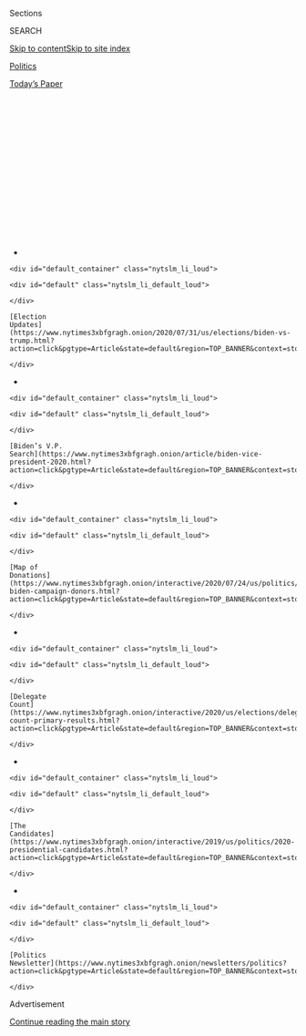 <div id="app">

<div>

<div>

<div>

<div class="NYTAppHideMasthead css-1q2w90k e1suatyy0">

<div class="section css-ui9rw0 e1suatyy2">

<div class="css-eph4ug er09x8g0">

<div class="css-6n7j50">

</div>

<span class="css-1dv1kvn">Sections</span>

<div class="css-10488qs">

<span class="css-1dv1kvn">SEARCH</span>

</div>

[Skip to content](#site-content)[Skip to site
index](#site-index)

</div>

<div id="masthead-section-label" class="css-1wr3we4 eaxe0e00">

[Politics](https://www.nytimes3xbfgragh.onion/section/politics)

</div>

<div class="css-10698na e1huz5gh0">

</div>

</div>

<div id="masthead-bar-one" class="section hasLinks css-15hmgas e1csuq9d3">

<div class="css-uqyvli e1csuq9d0">

</div>

<div class="css-1uqjmks e1csuq9d1">

</div>

<div class="css-9e9ivx">

[](https://myaccount.nytimes3xbfgragh.onion/auth/login?response_type=cookie&client_id=vi)

</div>

<div class="css-1bvtpon e1csuq9d2">

[Today’s
Paper](https://www.nytimes3xbfgragh.onion/section/todayspaper)

</div>

</div>

</div>

</div>

<div data-aria-hidden="false">

<div id="site-content" data-role="main">

<div>

<div class="css-1aor85t" style="opacity:0.000000001;z-index:-1;visibility:hidden">

<div class="css-1hqnpie">

<div class="css-epjblv">

<span class="css-17xtcya">[Politics](/section/politics)</span><span class="css-x15j1o">|</span><span class="css-fwqvlz">Mail
Delays Fuel Concern Trump Is Undercutting Postal System Ahead of
Voting</span>

</div>

<div class="css-k008qs">

<div class="css-1iwv8en">

<span class="css-18z7m18"></span>

<div>

</div>

</div>

<span class="css-1n6z4y">https://nyti.ms/318HPh8</span>

<div class="css-1705lsu">

<div class="css-4xjgmj">

<div class="css-4skfbu" data-role="toolbar" data-aria-label="Social Media Share buttons, Save button, and Comments Panel with current comment count" data-testid="share-tools">

  - 
  - 
  - 
  - 
    
    <div class="css-6n7j50">
    
    </div>

  - 
  - 

</div>

</div>

</div>

</div>

</div>

</div>

<div id="NYT_TOP_BANNER_REGION" class="css-13pd83m">

<div>

<div id="styln-elections-notifications-menu" class="section interactive-content interactive-size-medium css-1edisqu">

<div class="css-17ih8de interactive-body">

<div class="nytslm_innerContainer" data-aria-live="polite">

<div class="nytslm_title">

</div>

  - 
    
    <div id="default_container" class="nytslm_li_loud">
    
    <div id="default" class="nytslm_li_default_loud">
    
    </div>
    
    [Election
    Updates](https://www.nytimes3xbfgragh.onion/2020/07/31/us/elections/biden-vs-trump.html?action=click&pgtype=Article&state=default&region=TOP_BANNER&context=storylines_menu)
    
    </div>

  - 
    
    <div id="default_container" class="nytslm_li_loud">
    
    <div id="default" class="nytslm_li_default_loud">
    
    </div>
    
    [Biden’s V.P.
    Search](https://www.nytimes3xbfgragh.onion/article/biden-vice-president-2020.html?action=click&pgtype=Article&state=default&region=TOP_BANNER&context=storylines_menu)
    
    </div>

  - 
    
    <div id="default_container" class="nytslm_li_loud">
    
    <div id="default" class="nytslm_li_default_loud">
    
    </div>
    
    [Map of
    Donations](https://www.nytimes3xbfgragh.onion/interactive/2020/07/24/us/politics/trump-biden-campaign-donors.html?action=click&pgtype=Article&state=default&region=TOP_BANNER&context=storylines_menu)
    
    </div>

  - 
    
    <div id="default_container" class="nytslm_li_loud">
    
    <div id="default" class="nytslm_li_default_loud">
    
    </div>
    
    [Delegate
    Count](https://www.nytimes3xbfgragh.onion/interactive/2020/us/elections/delegate-count-primary-results.html?action=click&pgtype=Article&state=default&region=TOP_BANNER&context=storylines_menu)
    
    </div>

  - 
    
    <div id="default_container" class="nytslm_li_loud">
    
    <div id="default" class="nytslm_li_default_loud">
    
    </div>
    
    [The
    Candidates](https://www.nytimes3xbfgragh.onion/interactive/2019/us/politics/2020-presidential-candidates.html?action=click&pgtype=Article&state=default&region=TOP_BANNER&context=storylines_menu)
    
    </div>

  - 
    
    <div id="default_container" class="nytslm_li_loud">
    
    <div id="default" class="nytslm_li_default_loud">
    
    </div>
    
    [Politics
    Newsletter](https://www.nytimes3xbfgragh.onion/newsletters/politics?action=click&pgtype=Article&state=default&region=TOP_BANNER&context=storylines_menu)
    
    </div>

</div>

</div>

</div>

</div>

</div>

<div id="top-wrapper" class="css-1sy8kpn">

<div id="top-slug" class="css-l9onyx">

Advertisement

</div>

[Continue reading the main
story](#after-top)

<div class="ad top-wrapper" style="text-align:center;height:100%;display:block;min-height:250px">

<div id="top" class="place-ad" data-position="top" data-size-key="top">

</div>

</div>

<div id="after-top">

</div>

</div>

<div>

<div id="sponsor-wrapper" class="css-1hyfx7x">

<div id="sponsor-slug" class="css-19vbshk">

Supported by

</div>

[Continue reading the main
story](#after-sponsor)

<div id="sponsor" class="ad sponsor-wrapper" style="text-align:center;height:100%;display:block">

</div>

<div id="after-sponsor">

</div>

</div>

<div class="css-186x18t">

</div>

<div class="css-1vkm6nb ehdk2mb0">

# Mail Delays Fuel Concern Trump Is Undercutting Postal System Ahead of Voting

</div>

The president’s long campaign against the Postal Service is intersecting
with his assault on mail-in voting amid concerns that he has politicized
oversight of the agency.

<div class="css-79elbk" data-testid="photoviewer-wrapper">

<div class="css-z3e15g" data-testid="photoviewer-wrapper-hidden">

</div>

<div class="css-1a48zt4 ehw59r15" data-testid="photoviewer-children">

![<span class="css-16f3y1r e13ogyst0" data-aria-hidden="true">The Postal
Service, which runs more than 31,000 post offices in the United States,
has struggled financially for years, in part because of its legal
obligation to deliver mail
everywhere.</span><span class="css-cnj6d5 e1z0qqy90" itemprop="copyrightHolder"><span class="css-1ly73wi e1tej78p0">Credit...</span><span><span>Paul
Ratje/Agence France-Presse — Getty
Images</span></span></span>](https://static01.graylady3jvrrxbe.onion/images/2020/07/31/multimedia/31dc-postal/merlin_172107963_a2c16fe7-bd41-4b56-8445-524d4cce31e7-articleLarge.jpg?quality=75&auto=webp&disable=upscale)

</div>

</div>

<div class="css-18e8msd">

<div class="css-vp77d3 epjyd6m0">

<div class="css-1baulvz">

By [<span class="css-1baulvz" itemprop="name">Michael D.
Shear</span>](https://www.nytimes3xbfgragh.onion/by/michael-d-shear),
[<span class="css-1baulvz" itemprop="name">Hailey
Fuchs</span>](https://www.nytimes3xbfgragh.onion/by/hailey-fuchs) and
[<span class="css-1baulvz last-byline" itemprop="name">Kenneth P.
Vogel</span>](https://www.nytimes3xbfgragh.onion/by/kenneth-p-vogel)

</div>

</div>

  - July 31,
    2020

  - 
    
    <div class="css-4xjgmj">
    
    <div class="css-d8bdto" data-role="toolbar" data-aria-label="Social Media Share buttons, Save button, and Comments Panel with current comment count" data-testid="share-tools">
    
      - 
      - 
      - 
      - 
        
        <div class="css-6n7j50">
        
        </div>
    
      - 
      - 
    
    </div>
    
    </div>

</div>

</div>

<div class="section meteredContent css-1r7ky0e" name="articleBody" itemprop="articleBody">

<div class="css-1fanzo5 StoryBodyCompanionColumn">

<div class="css-53u6y8">

WASHINGTON — Welcome to the next election battleground: the post office.

President Trump’s yearslong assault on the Postal Service and his
increasingly dire warnings about the dangers of voting by mail are
colliding as the presidential campaign enters its final months. The
result has been to generate new concerns about how he could influence an
election conducted during a pandemic in which greater-than-ever numbers
of voters will submit their ballots by mail.

In tweet after all-caps tweet, Mr. Trump has warned that allowing people
to vote by mail will result in a “[CORRUPT
ELECTION](https://twitter.com/realDonaldTrump/status/1285540318503407622?s=20)”
that will “[LEAD TO THE END OF OUR GREAT REPUBLICAN
PARTY](https://twitter.com/realDonaldTrump/status/1266172570983940101?s=20)”
and become the “[SCANDAL OF OUR
TIMES](https://twitter.com/realDonaldTrump/status/1275024974579982336?s=20).”
He has predicted that children will steal ballots out of mailboxes. On
Thursday, he [dangled the idea of delaying the
election](https://twitter.com/realDonaldTrump/status/1288818160389558273)
instead.

Members of Congress and state officials in [both parties rejected the
president’s
suggestion](https://www.nytimes3xbfgragh.onion/2020/07/30/us/politics/trump-delay-2020-election.html)
and his claim that mail-in ballots would result in widespread fraud. But
they are warning that a huge wave of ballots could overwhelm mail
carriers unless the Postal Service, in financial difficulty for years,
receives emergency funding that Republicans are blocking during
negotiations over another pandemic relief bill.

At the same time, the mail system is being undercut in ways set in
motion by Mr. Trump. Fueled by animus for Jeff Bezos, the founder of
Amazon, and surrounded by advisers who have long called for privatizing
the post office, Mr. Trump and his appointees have begun taking
cost-cutting steps that appear to have led to slower and less reliable
delivery.

</div>

</div>

<div class="css-1fanzo5 StoryBodyCompanionColumn">

<div class="css-53u6y8">

In recent weeks, at the direction of a Trump campaign megadonor who was
[recently named the postmaster
general](https://www.nytimes3xbfgragh.onion/2020/05/07/us/politics/postmaster-general-louis-dejoy.html),
the service has stopped paying mail carriers and clerks the overtime
necessary to ensure that deliveries can be completed each day. That and
other changes have led to reports of letters and packages being delayed
by as many as several days.

Voting rights groups say it is a recipe for disaster.

“We have an underfunded state and local election system and a deliberate
slowdown in the Postal Service,” said Wendy Fields, the executive
director of the Democracy Initiative, a coalition of voting and civil
rights groups. She said the president was “deliberately orchestrating
suppression and using the post office as a tool to do it.”

Kim Wyman, the Republican secretary of state in Washington, one of five
states where mail-in balloting is universal, said Wednesday on NPR’s
“1A” program that “election officials are very concerned, if the
post office is reducing service, that we will be able to get ballots to
people in time.”

During [his eulogy on Thursday for Representative John
Lewis](https://www.nytimes3xbfgragh.onion/2020/07/30/us/obama-eulogy-john-lewis-full-transcript.html),
former President Barack Obama lamented what he said was a continuing
effort to attack voting rights “with surgical precision, even
undermining the Postal Service in the run-up to an election that is
going to be dependent on mailed-in ballots so people don’t get sick.”

</div>

</div>

<div class="css-1fanzo5 StoryBodyCompanionColumn">

<div class="css-53u6y8">

Louis DeJoy, the postmaster general, defended the changes, saying in a
statement that the ban on overtime was intended to “improve operational
efficiency” and to “ensure that we meet our service standards.”

</div>

</div>

<div class="css-79elbk" data-testid="photoviewer-wrapper">

<div class="css-z3e15g" data-testid="photoviewer-wrapper-hidden">

</div>

<div class="css-1a48zt4 ehw59r15" data-testid="photoviewer-children">

![<span class="css-16f3y1r e13ogyst0" data-aria-hidden="true">Louis
DeJoy, the postmaster general, is a longtime Republican fund-raiser who
has contributed more than $1.5 million to President Trump’s
campaigns.</span><span class="css-cnj6d5 e1z0qqy90" itemprop="copyrightHolder"><span class="css-1ly73wi e1tej78p0">Credit...</span><span>Kim
Walker/Elon University, via Associated
Press</span></span>](https://static01.graylady3jvrrxbe.onion/images/2020/07/31/multimedia/31dc-postal2/31dc-postal2-articleLarge.jpg?quality=75&auto=webp&disable=upscale)

</div>

</div>

<div class="css-1fanzo5 StoryBodyCompanionColumn">

<div class="css-53u6y8">

Mr. DeJoy declined to be interviewed. David Partenheimer, a spokesman
for the Postal Service, said that the nation’s post offices had “ample
capacity to adjust our nationwide processing and delivery network to
meet projected election and political mail volume, including any
additional volume that may result as a response to the Covid-19
pandemic.”

<div id="NYT_MAIN_CONTENT_1_REGION" class="css-9tf9ac">

<div>

<div id="styln-nfldraft-updates-block" class="section interactive-content interactive-size-medium css-1ftcdic">

<div class="css-17ih8de interactive-body">

<div id="styln-briefing-block" data-asset-id="">

<div class="briefing-block-header-section">

# [Latest Updates: 2020 Election](https://www.nytimes3xbfgragh.onion/2020/07/31/us/elections/biden-vs-trump.html?action=click&pgtype=Article&state=default&region=MAIN_CONTENT_1&context=storylines_live_updates)

<div class="briefing-block-ts">

Updated 2020-08-01T01:26:45.732Z

</div>

</div>

  - [Kamala Harris, a top vice-presidential contender, confronts double
    standards.](https://www.nytimes3xbfgragh.onion/2020/07/31/us/elections/biden-vs-trump.html?action=click&pgtype=Article&state=default&region=MAIN_CONTENT_1&context=storylines_live_updates#link-29fdff45)
  - [Karen Bass and Susan Rice are rising on Biden’s vice-presidential
    shortlist.](https://www.nytimes3xbfgragh.onion/2020/07/31/us/elections/biden-vs-trump.html?action=click&pgtype=Article&state=default&region=MAIN_CONTENT_1&context=storylines_live_updates#link-13ec3d9c)
  - [Trump says Russian bounties to kill U.S. troops ‘never took
    place.’](https://www.nytimes3xbfgragh.onion/2020/07/31/us/elections/biden-vs-trump.html?action=click&pgtype=Article&state=default&region=MAIN_CONTENT_1&context=storylines_live_updates#link-49e9a016)

<div class="briefing-block-footer">

<div class="briefing-block-footer-meta">

[See more
updates](https://www.nytimes3xbfgragh.onion/2020/07/31/us/elections/biden-vs-trump.html?action=click&pgtype=Article&state=default&region=MAIN_CONTENT_1&context=storylines_live_updates)

</div>

</div>

</div>

</div>

</div>

</div>

</div>

A plunge in the amount of mail because of a recession — which the
[United States entered into in
February](https://www.nytimes3xbfgragh.onion/2020/06/08/business/economy/us-economy-recession-2020.html)
— has cost the Postal Service billions of dollars in revenue, with some
analysts predicting that the agency will run out of money by spring.
Democrats have proposed an infusion of $25 billion. On Friday, Speaker
Nancy Pelosi accused Republicans, who are opposed to the funding, of
wanting to “diminish the capacity of the Postal System to work in a
timely fashion.”

Arthur B. Sackler, who runs the Coalition for a 21st Century Postal
Service, a group representing the biggest bulk mailers, said the changes
were concerning even though his organization did not take a position on
voting by mail.

“Like any other mail, this could complicate what is already going to be
a complicated process,” Mr. Sackler said. “A huge number of
jurisdictions are totally inexperienced in vote by mail. They have never
had the avalanche of interest that they have this year.”

Many states have already loosened restrictions on who can vote by mail:
In Kentucky, mail-in ballots [accounted for 85
percent](https://www.whas11.com/article/news/local/kentucky-election-absentee-vote-turnout/417-23f2bb1e-ea9a-4c7e-8202-c33f54063ab6)
of the vote in June’s primary. In Vermont, requests for mail-in ballots
are [up 1,000
percent](https://www.sevendaysvt.com/OffMessage/archives/2020/07/03/absentee-ballot-requests-surge-in-vermont)
over 2018.

Michigan voters had requested nearly [1.8 million mail-in
ballots](https://www.michigan.gov/sos/0,4670,7-127--534590--,00.html) by
the end of July, compared with about 500,000 by the similar time four
years ago, after the secretary of state mailed absentee ballot
applications to all [7.7 million registered
voters](https://mvic.sos.state.mi.us/).

</div>

</div>

<div class="css-1fanzo5 StoryBodyCompanionColumn">

<div class="css-53u6y8">

In the suburban Virginia district of Representative Gerald E. Connolly,
a Democrat who leads the House subcommittee that oversees the Postal
Service, 1,300 people voted by mail in a 2019 primary — last month, more
than 34,000 did.

“We are worried about new management at the Postal Service that is
carrying out Trump’s avowed opposition to voting by mail,” Mr. Connolly
said. “I don’t think that’s speculation. I think we are witnessing that
in front of our own eyes.”

Erratic service could delay the delivery of blank ballots to people who
request them. And in 34 states, completed ballots that are not received
by Election Day — this year it is Nov. 3 — are invalidated, raising the
prospect that some voters could be disenfranchised if the mail system
buckles.

In other states, ballots can be tallied as long as they are postmarked
by Election Day, but voting rights groups say ballots are often
erroneously delivered without a postmark, which prevents them from being
counted.

The ability of the Postal Service “to timely deliver and return absentee
ballots and their work to postmark those ballots will literally
determine whether or not voters are disenfranchised during the
pandemic,” said Kristen Clarke, the president of the National Lawyers’
Committee for Civil Rights Under Law.

In New York, where officials urged people not to cast ballots in person
during June’s primary, counting of mail-in ballots is still underway
weeks later, leaving some crucial races undecided. In some cases,
ballots received without postmarks are being discarded.

Making the problem worse, New York law requires that election officials
wait to begin counting mail-in ballots until the polls close on Election
Day. Other states [allow counting to begin
earlier](https://www.ncsl.org/research/elections-and-campaigns/vopp-table-16-when-absentee-mail-ballot-processing-and-counting-can-begin.aspx),
though most insist that no results be revealed until after voting ends.
In Arizona, officials can begin tallying votes 14 days early. In
Florida, officials can begin verifying signatures on ballots 22 days
before the election.

</div>

</div>

<div class="css-1fanzo5 StoryBodyCompanionColumn">

<div class="css-53u6y8">

Mr. Trump and his allies have seized upon the New York debacle as
evidence that he is right to oppose mail-in ballots. Kayleigh McEnany,
the White House press secretary, called it an “absolute catastrophe,”
and the president [referred to New York in a
tweet](https://twitter.com/realDonaldTrump/status/1287554056727040008?s=20)
that said, “Rigged Election, and EVERYONE knows it\!”

But Mr. Trump — who himself has repeatedly voted by mail in recent
elections — has set in motion changes at the Postal Service that could
make the problem
worse.

</div>

</div>

<div class="css-79elbk" data-testid="photoviewer-wrapper">

<div class="css-z3e15g" data-testid="photoviewer-wrapper-hidden">

</div>

<div class="css-1a48zt4 ehw59r15" data-testid="photoviewer-children">

<div class="css-1xdhyk6 erfvjey0">

<span class="css-1ly73wi e1tej78p0">Image</span>

<div class="css-zjzyr8">

<div data-testid="lazyimage-container" style="height:257.77777777777777px">

</div>

</div>

</div>

<span class="css-16f3y1r e13ogyst0" data-aria-hidden="true">New York
City Board of Elections staff members counting absentee ballots this
month from June’s primary. Some crucial races are still undecided.
</span><span class="css-cnj6d5 e1z0qqy90" itemprop="copyrightHolder"><span class="css-1ly73wi e1tej78p0">Credit...</span><span>Victor
J. Blue for The New York Times</span></span>

</div>

</div>

<div class="css-1fanzo5 StoryBodyCompanionColumn">

<div class="css-53u6y8">

A series of Postal Service documents titled “PMGs expectations,” a
reference to the postmaster general, describe how Mr. Trump’s new
leadership team is trying to cut costs.

“Overtime will be eliminated,” says the document, which was [first
reported by The Washington
Post](https://www.washingtonpost.com/business/2020/07/14/postal-service-trump-dejoy-delay-mail/).
“Again, we are paying too much overtime, and it is not cost effective
and will soon be taken off the table. More to come on this.”

The document continues: “The U.S.P.S. will no longer use excessive cost
to get the basic job done. If the plants run late, they will keep the
mail for the next day.”

Another document, dated July 10, says, “One aspect of these changes that
may be difficult for employees is that — temporarily — we may see mail
left behind or on the workroom floor or docks.”

</div>

</div>

<div class="css-1fanzo5 StoryBodyCompanionColumn">

<div class="css-53u6y8">

With the agency under financial pressure, some offices have also begun
to cut back on hours. The result, according to postal workers, members
of Congress and major post office customers, is a noticeable slowdown in
delivery.

“The policies that the new postmaster general is putting into place —
they couldn’t lead to anything but degradation of service,” said Mark
Dimondstein, the president of the [American Postal Workers
Union](https://www.apwu.org/mark-dimondstein). “Anything that slows down
the mail could have a negative impact on everything we do, including
vote by mail.”

The Postal Service, which runs more than 31,000 post offices in the
United States, has struggled financially for years, in part because of
its legal obligation to deliver mail everywhere, even remote locations
that would be unprofitable for a private company.

[A 2018 report by the Treasury
Department](https://home.treasury.gov/system/files/136/USPS_A_Sustainable_Path_Forward_report_12-04-2018.pdf)
recommended an overhaul of the Postal Service, which the report said
accumulated losses of $69 billion from 2007 to 2018.

But the administration’s critics say the changes being put in place by
Mr. DeJoy are part of a political agenda to move toward privatization of
the Postal Service.

In mid-July, Representative Carolyn B. Maloney, Democrat of New York and
the chairwoman of the House Oversight and Reform Committee, and Mr.
Connolly [wrote a letter to Mr.
DeJoy](https://oversight.house.gov/sites/democrats.oversight.house.gov/files/2020-07-20.CBM%20GEC%20to%20DeJoy%20-PMG%20re%20Postal%20Service%20Changes.pdf)
raising questions about the ban on overtime and the other changes.

“While these changes in a normal year would be drastic,” the lawmakers
wrote, “in a presidential election year when many states are relying
heavily on absentee mail-in ballots, increases in mail delivery timing
would impair the ability of ballots to be received and counted in a
timely manner — an unacceptable outcome for a free and fair
election.”

</div>

</div>

<div class="css-79elbk" data-testid="photoviewer-wrapper">

<div class="css-z3e15g" data-testid="photoviewer-wrapper-hidden">

</div>

<div class="css-1a48zt4 ehw59r15" data-testid="photoviewer-children">

<div class="css-1xdhyk6 erfvjey0">

<span class="css-1ly73wi e1tej78p0">Image</span>

<div class="css-zjzyr8">

<div data-testid="lazyimage-container" style="height:257.77777777777777px">

</div>

</div>

</div>

<span class="css-16f3y1r e13ogyst0" data-aria-hidden="true">Mail-in
ballots at the Bucks County Board of Elections office before the primary
in May in Doylestown, Pa. Mr. Trump has warned that allowing people to
vote by mail will result in a “CORRUPT
ELECTION.”</span><span class="css-cnj6d5 e1z0qqy90" itemprop="copyrightHolder"><span class="css-1ly73wi e1tej78p0">Credit...</span><span>Matt
Slocum/Associated Press</span></span>

</div>

</div>

<div class="css-1fanzo5 StoryBodyCompanionColumn">

<div class="css-53u6y8">

Mr. Trump has been assailing the Postal Service since early in his
presidency, [tweeting in 2017 that the agency was becoming “dumber and
poorer”](https://twitter.com/realDonaldTrump/status/946728546633953285?s=20)
because it charged big companies too little for delivering their
packages.

The president has repeatedly blamed Mr. Bezos, who is also the owner of
The Washington Post, for the financial plight of the Postal Service,
insisting that the post office charges Amazon too little, an assertion
that many experts have rejected as false.

In the past three years, the president has replaced all six members of
the Postal Service Board of Governors.

In May, the board, which includes two Democrats, selected Mr. DeJoy, a
longtime Republican fund-raiser who has contributed more than $1.5
million to Mr. Trump’s 2016 and 2020 campaigns, to be postmaster
general. According to financial disclosures, Mr. DeJoy and his wife,
Aldona Wos, who has been nominated to be the ambassador to Canada, have
$115,002 to $300,000 invested in the Postal Service’s major competitor,
UPS.

Two board members have since departed. David C. Williams, the vice
chairman, left in April over concerns that the Postal Service was
becoming increasingly politicized by the Trump administration, according
to two people familiar with his thinking. Ronald Stroman, who oversaw
mail-in voting and relations with election officials, resigned in May.

One of the remaining members, Robert M. Duncan, is a former Republican
National Committee chairman who has been a campaign donor to Mr. Trump.

</div>

</div>

<div class="css-1fanzo5 StoryBodyCompanionColumn">

<div class="css-53u6y8">

In accusing the administration of politicizing the Postal Service, the
president’s critics point to a recent decision to send a mailer
detailing guidelines to protect against the
[coronavirus](https://www.nytimes3xbfgragh.onion/interactive/2020/us/coronavirus-us-cases.htmlhttps://www.nytimes3xbfgragh.onion/interactive/2020/us/coronavirus-us-cases.html).
The mailer, which featured Mr. Trump’s name in a campaignlike style, was
sent in March to 130 million **** American households at a [reported
cost of $28
million](https://www.usatoday.com/story/news/politics/2020/05/28/coronavirus-post-card-trump-cost-post-office-28-million/5274034002/).

According to Postal Service emails obtained by The New York Times under
the Freedom of Information Act, Mr. Trump was personally involved.

“I know that POTUS personally approved this postcard and is aware of the
USPS effort in service to the nation — pushing information out to every
household, urban and rural,” John M. Barger, a governor of the postal
system, wrote [in an
email](https://www.documentcloud.org/documents/7010858-USPS-Email-Trump-Personally-Approved-28M.html)
to the postmaster general at the time.

In [another
email](https://www.documentcloud.org/documents/7010863-USPS-Emails-Show-Trump-Coronavirus-Postcard-Was.html),
**** Dr. Deborah L. Birx, the White House coronavirus response
coordinator, told a member of the board that Dr. Stephen C. Redd, a
deputy director at the Centers for Disease Control and Prevention, “will
make this happen.” The mailer received a go-ahead from the White House
before it was sent out, the emails show.

S. David Fineman, who served on the board under Presidents Bill Clinton
and George W. Bush, said that during his time, the board rarely if ever
had contact with the White House.

“I’ve never seen anything quite like this,” he said. “No one would have
thought that we would have sought the input of the
administration.”

</div>

</div>

<div>

</div>

</div>

<div>

</div>

<div>

</div>

<div id="NYT_BELOW_MAIN_CONTENT_REGION">

<div>

<div id="STLYN_guide_v1_STYLN_guide_a" class="section css-l08pwh interactive-content interactive-size-medium">

<div class="css-17ih8de interactive-body">

<div class="g-story g-freebird g-max-limit" data-preview-slug="styln-scroll-guide">

</div>

<div id="g-electionguide-id" class="g-electionguide">

<div class="g-electionguide-container">

<div class="g-electionguide-wrapper">

<div class="g-electionguide-logo">

</div>

# Our 2020 Election Guide

Updated July 31, 2020

  - 
    
    -----
    
    ## The Latest
    
      - President Trump’s assault on the Postal Service is intersecting
        with his attacks on mail-in voting. [Voting rights groups say it
        is a recipe for
        disaster.](https://www.nytimes3xbfgragh.onion/2020/07/31/us/politics/trump-usps-mail-delays.html?action=click&pgtype=Article&state=default&region=BELOW_MAIN_CONTENT&context=storylines_guide)

  - 
    
    -----
    
    ## Biden’s V.P. Search
    
      - [Here are 13
        women](https://www.nytimes3xbfgragh.onion/article/biden-vice-president-2020.html?action=click&pgtype=Article&state=default&region=BELOW_MAIN_CONTENT&context=storylines_guide)
        who have been under consideration to be Joe Biden’s running
        mate, and why each might be chosen — and might not be.

  - 
    
    -----
    
    ## Keep Up With Our Coverage
    
      - Get an
        [email](https://www.nytimes3xbfgragh.onion/newsletters/politics?action=click&pgtype=Article&state=default&region=BELOW_MAIN_CONTENT&context=storylines_guide)
        recapping the day’s news
    
    <!-- end list -->
    
      - Download our mobile app on
        [iOS](https://apps.apple.com/us/app/nytimes/id284862083?ls=1&mat_click_id=5c79ae7455014fd1bd66b5610c05b8f2-20191112-16948&referrer=mat_click_id%3D5c79ae7455014fd1bd66b5610c05b8f2-20191112-16948%26link_click_id%3D722930677036718082)
        and
        [Android](http://a.localytics.com/android?id=com.nytimes.android&referrer=utm_source%3Dother_nyt_mobile_web%26utm_medium%3DWeb%2520page%26utm_term%3DGeneral%2520Mobile%2520Page%26utm_campaign%3DNYT%2520Mobile%2520General%2520Page)
        and turn on Breaking News and Politics alerts

</div>

</div>

</div>

</div>

</div>

</div>

</div>

<div>

</div>

<div>

<div id="bottom-wrapper" class="css-1ede5it">

<div id="bottom-slug" class="css-l9onyx">

Advertisement

</div>

[Continue reading the main
story](#after-bottom)

<div id="bottom" class="ad bottom-wrapper" style="text-align:center;height:100%;display:block;min-height:90px">

</div>

<div id="after-bottom">

</div>

</div>

</div>

</div>

</div>

## Site Index

<div>

</div>

## Site Information Navigation

  - [© <span>2020</span> <span>The New York Times
    Company</span>](https://help.nytimes3xbfgragh.onion/hc/en-us/articles/115014792127-Copyright-notice)

<!-- end list -->

  - [NYTCo](https://www.nytco.com/)
  - [Contact
    Us](https://help.nytimes3xbfgragh.onion/hc/en-us/articles/115015385887-Contact-Us)
  - [Work with us](https://www.nytco.com/careers/)
  - [Advertise](https://nytmediakit.com/)
  - [T Brand Studio](http://www.tbrandstudio.com/)
  - [Your Ad
    Choices](https://www.nytimes3xbfgragh.onion/privacy/cookie-policy#how-do-i-manage-trackers)
  - [Privacy](https://www.nytimes3xbfgragh.onion/privacy)
  - [Terms of
    Service](https://help.nytimes3xbfgragh.onion/hc/en-us/articles/115014893428-Terms-of-service)
  - [Terms of
    Sale](https://help.nytimes3xbfgragh.onion/hc/en-us/articles/115014893968-Terms-of-sale)
  - [Site
    Map](https://spiderbites.nytimes3xbfgragh.onion)
  - [Help](https://help.nytimes3xbfgragh.onion/hc/en-us)
  - [Subscriptions](https://www.nytimes3xbfgragh.onion/subscription?campaignId=37WXW)

</div>

</div>

</div>

</div>
